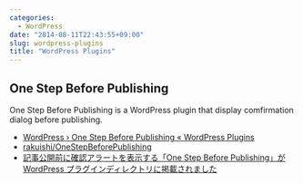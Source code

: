 ```yaml
---
categories:
  - WordPress
date: "2014-08-11T22:43:55+09:00"
slug: wordpress-plugins
title: "WordPress Plugins"
---
```


## One Step Before Publishing

One Step Before Publishing is a WordPress plugin that display comfirmation dialog before publishing.

- [WordPress › One Step Before Publishing « WordPress Plugins](http://wordpress.org/plugins/one-step-before-publishing/)
- [rakuishi/OneStepBeforePublishing](https://github.com/rakuishi/OneStepBeforePublishing)
- [記事公開前に確認アラートを表示する「One Step Before Publishing」が WordPress プラグインディレクトリに掲載されました](http://rakuishi.com/archives/6736)
